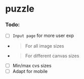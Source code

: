 # puzzle
### Todo:
 - [ ] `Input page` for more user exp
  - > For all image sizes
  - > For different canvas sizes
 - [ ] Min/max cvs sizes
 - [ ] Adapt for mobile
